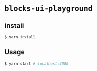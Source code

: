 # `blocks-ui-playground`

## Install

```sh
$ yarn install
```

## Usage

```sh
$ yarn start # localhost:3000
```
